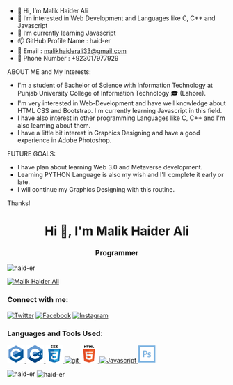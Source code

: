 - 👋 Hi, I’m Malik Haider Ali
- 👀 I’m interested in Web Development and Languages like C, C++ and Javascript
- 🌱 I’m currently learning Javascript
- 📫 GitHub Profile Name : haid-er
- 📧 Email : malikhaiderali33@gmail.com
- 📱 Phone Number : +923017977929

ABOUT ME and My Interests:

- I'm a student of Bachelor of Science with Information Technology at Punjab University College of Information Technology 🎓 (Lahore).
- I'm very interested in Web-Development and have well knowledge about HTML CSS and Bootstrap. I'm currently learning Javascript in this field.
- I have also interest in other programming Languages like C, C++ and I'm also learning about them.
- I have a little bit interest in Graphics Designing and have a good experience in Adobe Photoshop. 

FUTURE GOALS:

- I have plan about learning Web 3.0 and Metaverse development.
- Learning PYTHON Language is also my wish and I'll complete it early or late.
- I will continue my Graphics Designing with this routine.

Thanks!

<h1 align="center">Hi 👋, I'm Malik Haider Ali</h1>
<h3 align="center">Programmer</h3>

<p align="left"> <img src="https://komarev.com/ghpvc/?username=umair-creat&label=Profile%20views&color=0e75b6&style=flat" alt="haid-er" /> </p>

<p align="left"> <a href="https://twitter.com/itzhaidermalik" target="blank"><img src="https://img.shields.io/twitter/follow/umairyousaf?logo=twitter&style=for-the-badge" alt="Malik Haider Ali" /></a> </p>

<h3 align="left">Connect with me:</h3>
<p align="left">
<a href="https://twitter.com/itzhaidermalik" target="blank"><img align="center" src="https://raw.githubusercontent.com/rahuldkjain/github-profile-readme-generator/master/src/images/icons/Social/twitter.svg" alt="Twitter" height="30" width="40" /></a>
<a href="https://www.facebook.com/itzhaidermalik" target="blank"><img align="center" src="https://raw.githubusercontent.com/rahuldkjain/github-profile-readme-generator/master/src/images/icons/Social/facebook.svg" alt="Facebook" height="30" width="40" /></a>
<a href="https://instagram.com/itzhaidermalik" target="blank"><img align="center" src="https://raw.githubusercontent.com/rahuldkjain/github-profile-readme-generator/master/src/images/icons/Social/instagram.svg" alt="Instagram" height="30" width="40" /></a>
</p>

<h3 align="left">Languages and Tools Used:</h3>
<p align="left"> <a href="https://www.cprogramming.com/" target="_blank" rel="noreferrer"> <img src="https://raw.githubusercontent.com/devicons/devicon/master/icons/c/c-original.svg" alt="c" width="40" height="40"/> </a> <a href="https://www.w3schools.com/cpp/" target="_blank" rel="noreferrer"> <img src="https://raw.githubusercontent.com/devicons/devicon/master/icons/cplusplus/cplusplus-original.svg" alt="cplusplus" width="40" height="40"/> </a> <a href="https://www.w3schools.com/css/" target="_blank" rel="noreferrer"> <img src="https://raw.githubusercontent.com/devicons/devicon/master/icons/css3/css3-original-wordmark.svg" alt="css3" width="40" height="40"/> </a> <a href="https://git-scm.com/" target="_blank" rel="noreferrer"> <img src="https://www.vectorlogo.zone/logos/git-scm/git-scm-icon.svg" alt="git" width="40" height="40"/> </a> <a href="https://www.w3.org/html/" target="_blank" rel="noreferrer"> <img src="https://raw.githubusercontent.com/devicons/devicon/master/icons/html5/html5-original-wordmark.svg" alt="html5" width="40" height="40"/> </a> <a href="https://www.javascript.com" target="_blank" rel="noreferrer"> <img src="https://cdn-icons-png.flaticon.com/512/5968/5968292.png" alt="Javascript" width="40" height="40"/> </a> <a href="https://www.photoshop.com/en" target="_blank" rel="noreferrer"> <img src="https://raw.githubusercontent.com/devicons/devicon/master/icons/photoshop/photoshop-line.svg" alt="photoshop" width="40" height="40"/> </a> </p>

<p><img align="left" src="https://github-readme-stats.vercel.app/api/top-langs?username=haid-er&show_icons=true&locale=en&layout=compact" alt="haid-er" /></p>

<p>&nbsp;<img align="center" src="https://github-readme-stats.vercel.app/api?username=haid-er&show_icons=true&locale=en" alt="haid-er" /></p>
